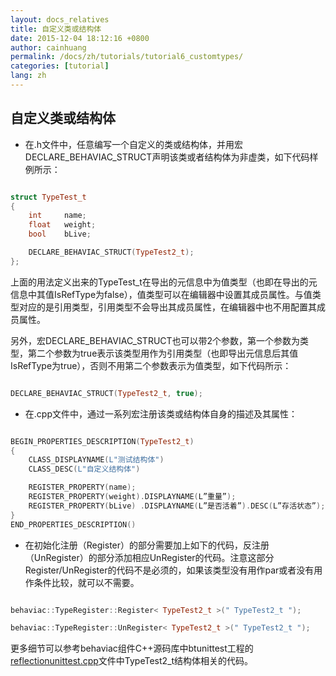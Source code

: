 ```yaml
---
layout: docs_relatives
title: 自定义类或结构体
date: 2015-12-04 18:12:16 +0800
author: cainhuang
permalink: /docs/zh/tutorials/tutorial6_customtypes/
categories: [tutorial]
lang: zh
---
```


## 自定义类或结构体
- 在.h文件中，任意编写一个自定义的类或结构体，并用宏DECLARE_BEHAVIAC_STRUCT声明该类或者结构体为非虚类，如下代码样例所示：

``` c++

struct TypeTest_t
{
	int		name;
	float	weight;
	bool	bLive;

	DECLARE_BEHAVIAC_STRUCT(TypeTest2_t);
};

```

上面的用法定义出来的TypeTest_t在导出的元信息中为值类型（也即在导出的元信息中其值IsRefType为false），值类型可以在编辑器中设置其成员属性。与值类型对应的是引用类型，引用类型不会导出其成员属性，在编辑器中也不用配置其成员属性。

另外，宏DECLARE_BEHAVIAC_STRUCT也可以带2个参数，第一个参数为类型，第二个参数为true表示该类型用作为引用类型（也即导出元信息后其值IsRefType为true），否则不用第二个参数表示为值类型，如下代码所示：

``` c++

DECLARE_BEHAVIAC_STRUCT(TypeTest2_t, true);

```

- 在.cpp文件中，通过一系列宏注册该类或结构体自身的描述及其属性：

``` c++

BEGIN_PROPERTIES_DESCRIPTION(TypeTest2_t)
{
	CLASS_DISPLAYNAME(L"测试结构体")
	CLASS_DESC(L"自定义结构体")

	REGISTER_PROPERTY(name);
	REGISTER_PROPERTY(weight).DISPLAYNAME(L”重量”);
	REGISTER_PROPERTY(bLive) .DISPLAYNAME(L”是否活着”).DESC(L”存活状态”);
}
END_PROPERTIES_DESCRIPTION()

```

- 在初始化注册（Register）的部分需要加上如下的代码，反注册（UnRegister）的部分添加相应UnRegister的代码。注意这部分Register/UnRegister的代码不是必须的，如果该类型没有用作par或者没有用作条件比较，就可以不需要。

``` c++

behaviac::TypeRegister::Register< TypeTest2_t >(" TypeTest2_t ");

behaviac::TypeRegister::UnRegister< TypeTest2_t >(" TypeTest2_t ");

```

更多细节可以参考behaviac组件C++源码库中btunittest工程的[reflectionunittest.cpp]({{site.repository}}/blob/master/test/btunittest/Others/reflectionunittest.cpp)文件中TypeTest2_t结构体相关的代码。
